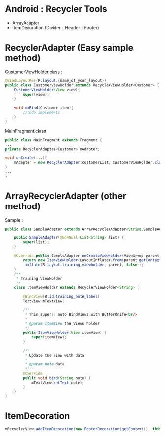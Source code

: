 # Android : Recycler Tools
- ArrayAdapter
- ItemDecoration (Divider - Header - Footer) 

# RecyclerAdapter (Easy sample method)
CustomerViewHolder.class :
```java
@BindLayoutRes(R.layout.{name_of_your_layout})
public class CustomerViewHolder extends RecyclerViewHolder<Customer> {
    CustomerViewHolder(View view){
        super(view);
    }
    
    void onBind(Customer item){
        //todo implements
    }
}
```

MainFragment.class
```java
public class MainFragment extends Fragment {
...
private RecyclerAdapter<Customer> mAdapter;

void onCreate(...){
    mAdapter = new RecyclerAdapter(customerList, CustomerViewHolder.class);
}
...
}
```

# ArrayRecyclerAdapter (other method)
Sample : 
```java
public class SampleAdapter extends ArrayRecyclerAdapter<String,SampleAdapter.ItemViewHolder> {

    public SampleAdapter(@NonNull List<String> list) {
        super(list);
    }

    @Override public SampleAdapter onCreateViewHolder(ViewGroup parent, int viewType) {
        return new ItemViewHolder(LayoutInflater.from(parent.getContext())
        .inflate(R.layout.training_viewholder, parent, false));
    }
    /**
     * Training ViewHolder
     */
    class ItemViewHolder extends RecyclerViewHolder<String> {

        @BindView(R.id.training_note_label)
        TextView mTextView;

        /**
         * This super() auto BindViews with ButterKnife<br/>
         *
         * @param itemView the Views holder
         */
        public ItemViewHolder(View itemView) {
            super(itemView);
        }

        /**
         * Update the view with data
         *
         * @param note data
         */
        @Override
        public void bind(String note) {
            mTextView.setText(note);
        }
    }
}
```

# ItemDecoration
```java
mRecyclerView.addItemDecoration(new FooterDecoration(getContext(), this, R.layout.item_space_80));
```
